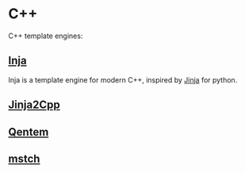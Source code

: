 # C++
C++ template engines:

## [Inja](https://github.com/pantor/inja)
Inja is a template engine for modern C++, inspired by [Jinja](https://jinja.palletsprojects.com/en/3.1.x/) for python.

## [Jinja2Cpp](https://github.com/jinja2cpp/Jinja2Cpp)

## [Qentem](https://github.com/HaniAmmar/Qentem-Engine) 

## [mstch](https://github.com/no1msd/mstch)
